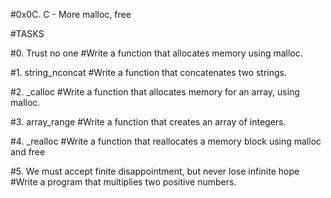 #0x0C. C - More malloc, free

#TASKS

#0. Trust no one
#Write a function that allocates memory using malloc.

#1. string_nconcat
#Write a function that concatenates two strings.

#2. _calloc
#Write a function that allocates memory for an array, using malloc.

#3. array_range
#Write a function that creates an array of integers.

#4. _realloc
#Write a function that reallocates a memory block using malloc and free

#5. We must accept finite disappointment, but never lose infinite hope
#Write a program that multiplies two positive numbers.

